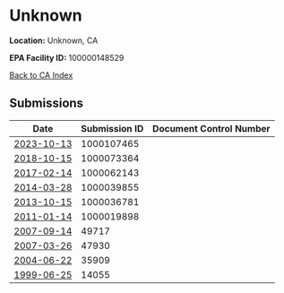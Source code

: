 # Unknown

**Location:** Unknown, CA

**EPA Facility ID:** 100000148529

[Back to CA Index](../../index.md)

## Submissions

| Date | Submission ID | Document Control Number |
|------|--------------|-------------------------|
| [2023-10-13](submissions/1000107465.md) | 1000107465 |  |
| [2018-10-15](submissions/1000073364.md) | 1000073364 |  |
| [2017-02-14](submissions/1000062143.md) | 1000062143 |  |
| [2014-03-28](submissions/1000039855.md) | 1000039855 |  |
| [2013-10-15](submissions/1000036781.md) | 1000036781 |  |
| [2011-01-14](submissions/1000019898.md) | 1000019898 |  |
| [2007-09-14](submissions/49717.md) | 49717 |  |
| [2007-03-26](submissions/47930.md) | 47930 |  |
| [2004-06-22](submissions/35909.md) | 35909 |  |
| [1999-06-25](submissions/14055.md) | 14055 |  |
